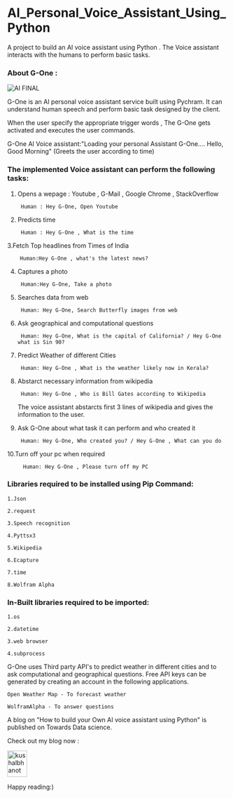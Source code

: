 # AI_Personal_Voice_Assistant_Using_Python

A project to build an AI voice assistant using Python . The Voice assistant interacts with the humans to perform basic tasks.


### About G-One :

![AI FINAL](https://user-images.githubusercontent.com/51138087/93668051-f7c4af00-fa3e-11ea-9b17-5913e954795f.png)


G-One is an AI personal voice assistant service built using Pychram. It can understand human speech and perform basic task designed by the client.

When the user specify the appropriate trigger words , The G-One gets activated and executes the user commands.


G-One AI Voice assistant:"Loading your personal Assistant G-One....
                          Hello, Good Morning" (Greets the user according to time)



### The implemented Voice assistant can perform the following tasks:


1. Opens a wepage : Youtube , G-Mail , Google Chrome , StackOverflow 
	
	
		Human : Hey G-One, Open Youtube
		
		
2. Predicts time 
	
	
		Human : Hey G-One , What is the time
		
		
3.Fetch Top headlines from Times of India
	
         
		Human:Hey G-One , what's the latest news?
		
		
4. Captures a photo
	
  		
		Human:Hey G-One, Take a photo
		
		
5. Searches data from web
	
   		
		Human: Hey G-One, Search Butterfly images from web
		
		
6. Ask geographical and computational questions
	
  	 	
		Human: Hey G-One, What is the capital of California? / Hey G-One what is Sin 90?
		
		
7. Predict Weather of different Cities
   		
	
		Human: Hey G-One , What is the weather likely now in Kerala?
		
	
8. Abstarct necessary information from wikipedia
	
   		
		Human: Hey G-One , Who is Bill Gates according to Wikipedia
		
		
   The voice assistant abstarcts first 3 lines of wikipedia and gives the information to the user.
	
	
9. Ask G-One about what task it can perform and who created it
	
   		
	  	Human: Hey G-One, Who created you? / Hey G-One , What can you do
		
		
10.Turn off your pc when required
   		

   		 Human: Hey G-One , Please turn off my PC



### Libraries required to be installed using Pip Command:
	
	1.Json
	
	2.request
	
	3.Speech recognition
	
 	4.Pyttsx3
	
	5.Wikipedia
	
	6.Ecapture
	
	7.time
	
	8.Wolfram Alpha


### In-Built libraries required to be imported:

	1.os
	
	2.datetime
	
	3.web browser
	
	4.subprocess



G-One uses Third party API's to predict weather in different cities and to ask computational and geographical questions. 
Free API keys can be generated by creating an account in the following applications.  
	
	Open Weather Map - To forecast weather
	
	WolframAlpha - To answer questions
	

A blog on "How to build your Own AI voice assistant using Python" is published on Towards Data science.

Check out my blog now :	

<p align="left">
  <a href="https://link.medium.com/RNuKoCjPO8" target="_blank"><img align="center" src="https://cdn.jsdelivr.net/npm/simple-icons@3.0.1/icons/medium.svg" alt="kushalbhanot" height="60" width="45" /></a> &nbsp;&nbsp;
</p>


Happy reading:)



